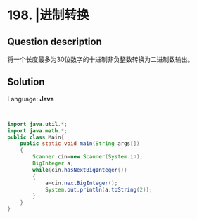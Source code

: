 # 198. |进制转换

## Question description


将一个长度最多为30位数字的十进制非负整数转换为二进制数输出。


## Solution

Language: **Java**

```Java


import java.util.*;
import java.math.*;
public class Main{
    public static void main(String args[])
    {
        Scanner cin=new Scanner(System.in);
        BigInteger a;
        while(cin.hasNextBigInteger())
        {
            a=cin.nextBigInteger();
            System.out.println(a.toString(2));
        }
    }
}
```


